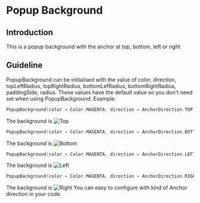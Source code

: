 # Popup Background

## Introduction

This is a popup background with the anchor at top, bottom, left or right

## Guideline

PopupBackground can be initialised with the value of color, direction, topLeftRadius, topRightRadius, bottomLefRadius, bottomRightRadius, paddingSide, radius. These values have the default value so you don't need set when using PopupBackground.
Example:

``` kotlin
PopupBackground(color = Color.MAGENTA, direction = AnchorDirection.TOP)
```

The background is ![Top](images/top.png)

``` kotlin
PopupBackground(color = Color.MAGENTA, direction = AnchorDirection.BOTTOM)
```

The background is ![Bottom](images/bottom.png)

``` kotlin
PopupBackground(color = Color.MAGENTA, direction = AnchorDirection.LEFT)
```

The background is ![Left](images/left.png)

``` kotlin
PopupBackground(color = Color.MAGENTA, direction = AnchorDirection.RIGHT)
```

The background is ![Right](images/right.png)
You can easy to configure with kind of Anchor direction in your code.
